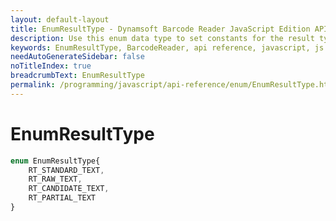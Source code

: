 ```yaml
---
layout: default-layout
title: EnumResultType - Dynamsoft Barcode Reader JavaScript Edition API
description: Use this enum data type to set constants for the result type of barcodes  when using Dynamsoft Barcode Reader JavaScript Edition in your project.
keywords: EnumResultType, BarcodeReader, api reference, javascript, js
needAutoGenerateSidebar: false
noTitleIndex: true
breadcrumbText: EnumResultType
permalink: /programming/javascript/api-reference/enum/EnumResultType.html
---
```



# EnumResultType

```typescript
enum EnumResultType{ 
    RT_STANDARD_TEXT, 
    RT_RAW_TEXT, 
    RT_CANDIDATE_TEXT, 
    RT_PARTIAL_TEXT 
}
```
